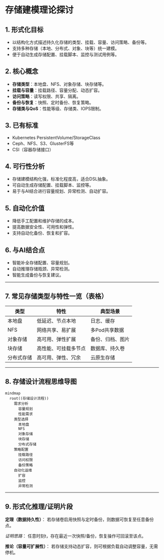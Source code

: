 # 存储建模理论探讨

## 1. 形式化目标

- 以结构化方式描述持久化存储的类型、挂载、容量、访问策略、备份等。
- 支持多种存储（本地、分布式、对象、块等）统一建模。
- 便于自动生成存储配置、挂载脚本、监控与测试用例等。

## 2. 核心概念

- **存储类型**：本地盘、NFS、对象存储、块存储等。
- **挂载与容量**：挂载路径、容量分配、动态扩容。
- **访问策略**：读写权限、共享、隔离。
- **备份与恢复**：快照、定时备份、恢复策略。
- **存储类与QoS**：性能等级、存储类、IOPS限制。

## 3. 已有标准

- Kubernetes PersistentVolume/StorageClass
- Ceph、NFS、S3、GlusterFS等
- CSI（容器存储接口）

## 4. 可行性分析

- 存储建模结构化强，标准化程度高，适合DSL抽象。
- 可自动生成存储配置、挂载脚本、监控等。
- 易于与AI结合进行容量规划、异常检测、自动扩容。

## 5. 自动化价值

- 降低手工配置和维护存储的成本。
- 提高数据安全性、可用性和弹性。
- 支持自动化备份、恢复和扩容。

## 6. 与AI结合点

- 智能补全存储配置、容量规划。
- 自动推理存储瓶颈、异常检测。
- 智能生成备份与恢复建议。

---

## 7. 常见存储类型与特性一览（表格）

| 类型         | 特性                 | 典型场景           |
|--------------|----------------------|--------------------|
| 本地盘       | 低延迟、节点本地     | 日志、缓存         |
| NFS          | 网络共享、易扩展     | 多Pod共享数据      |
| 对象存储     | 高可用、弹性扩展     | 备份、归档、图片   |
| 块存储       | 高性能、可挂载多节点 | 数据库、持久卷     |
| 分布式存储   | 高可用、弹性、冗余   | 云原生存储         |

---

## 8. 存储设计流程思维导图

```mermaid
mindmap
  root((存储设计流程))
    需求分析
      容量规划
      性能需求
    类型选择
      本地盘
      NFS
      对象存储
      块存储
      分布式存储
    策略配置
      挂载路径
      访问权限
      备份策略
    自动化运维
      扩容
      监控
      异常检测
```

---

## 9. 形式化推理/证明片段

**定理（数据持久性）**：
若存储卷启用快照与定时备份，则数据可恢复至任意备份点。

*证明思路*：
任意时刻t，存在最近一次快照/备份，恢复操作可回滚至该点。

**推论（容量可扩展性）**：
若存储支持动态扩容，则可根据负载自动调整容量，无需停机。
